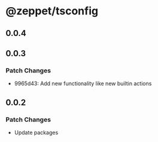 # @zeppet/tsconfig

## 0.0.4

## 0.0.3

### Patch Changes

- 9965d43: Add new functionality like new builtin actions

## 0.0.2

### Patch Changes

- Update packages
